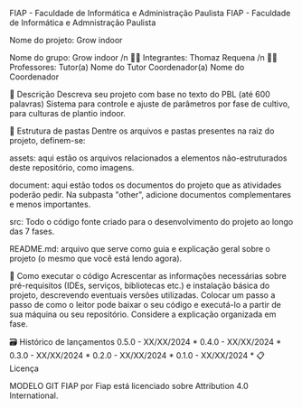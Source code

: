 FIAP - Faculdade de Informática e Administração Paulista
FIAP - Faculdade de Informática e Admnistração Paulista


Nome do projeto: Grow indoor

Nome do grupo: Grow indoor /n
👨‍🎓 Integrantes: Thomaz Requena /n
👩‍🏫 Professores:
Tutor(a)
Nome do Tutor
Coordenador(a)
Nome do Coordenador

📜 Descrição
Descreva seu projeto com base no texto do PBL (até 600 palavras)
Sistema para controle e ajuste de parâmetros por fase de cultivo, para culturas de plantio indoor.

📁 Estrutura de pastas
Dentre os arquivos e pastas presentes na raiz do projeto, definem-se:

assets: aqui estão os arquivos relacionados a elementos não-estruturados deste repositório, como imagens.

document: aqui estão todos os documentos do projeto que as atividades poderão pedir. Na subpasta "other", adicione documentos complementares e menos importantes.

src: Todo o código fonte criado para o desenvolvimento do projeto ao longo das 7 fases.

README.md: arquivo que serve como guia e explicação geral sobre o projeto (o mesmo que você está lendo agora).

🔧 Como executar o código
Acrescentar as informações necessárias sobre pré-requisitos (IDEs, serviços, bibliotecas etc.) e instalação básica do projeto, descrevendo eventuais versões utilizadas. Colocar um passo a passo de como o leitor pode baixar o seu código e executá-lo a partir de sua máquina ou seu repositório. Considere a explicação organizada em fase.

🗃 Histórico de lançamentos
0.5.0 - XX/XX/2024 *
0.4.0 - XX/XX/2024 *
0.3.0 - XX/XX/2024 *
0.2.0 - XX/XX/2024 *
0.1.0 - XX/XX/2024 *
📋 Licença


MODELO GIT FIAP por Fiap está licenciado sobre Attribution 4.0 International.
